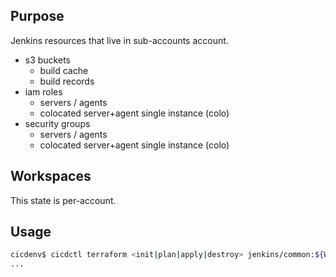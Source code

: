 ## Purpose
Jenkins resources that live in sub-accounts account.

* s3 buckets
  * build cache
  * build records
* iam roles
  * servers / agents
  * colocated server+agent single instance (colo)
* security groups
  * servers / agents
  * colocated server+agent single instance (colo)

## Workspaces
This state is per-account.

## Usage
```bash
cicdenv$ cicdctl terraform <init|plan|apply|destroy> jenkins/common:${WORKSPACE}
...
```
